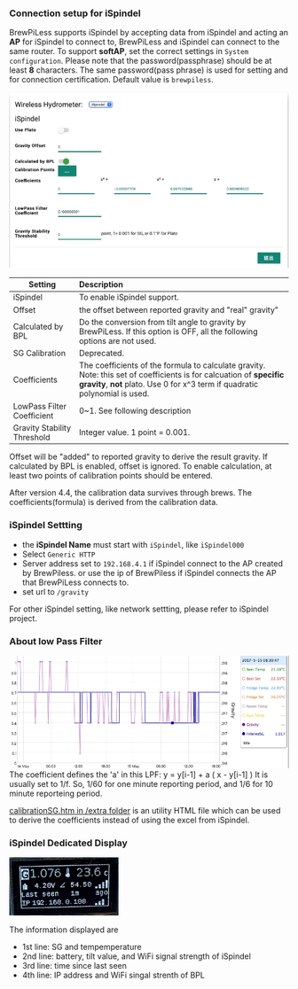 ### Connection setup for iSpindel

BrewPiLess supports iSpindel by accepting data from iSpindel and acting an **AP** for iSpindel to connect to, BrewPiLess and iSpindel can connect to the same router. 
To support **softAP**, set the correct settings in `System configuration`. Please note that the password(passphrase) should be at least **8** characters. The same password(pass phrase) is used for setting and for connection certification. Default value is `brewpiless`.

![iSpindel Setup](image/ispindel_setup.jpg)

| Setting   | Description       |
| -------------- |:---------------------------------|
| iSpindel         | To enable iSpindel support.   	   |
| Offset          | the offset between reported gravity and "real" gravity" |
| Calculated by BPL | Do the conversion from tilt angle to gravity by BrewPiLess. If this option is OFF, all the following options are not used. |
| SG Calibration   |  Deprecated. |
| Coefficients | The coefficients of the formula to calculate gravity. Note: this set of coefficients is for calcuation of **specific gravity**, **not** plato. Use 0 for x^3 term if quadratic polynomial is used.|
| LowPass Filter Coefficient | 0~1. See following description|
| Gravity Stability Threshold | Integer value. 1 point = 0.001.  |

Offset will be "added" to reported gravity to derive the result gravity. If calculated by BPL is enabled, offset is ignored. To enable calculation, at least two points of calibration points should be entered. 

After version 4.4, the calibration data survives through brews. The coefficients(formula) is derived from the calibration data.

### iSpindel Settting
 * the **iSpindel Name** must start with `iSpindel`, like `iSpindel000` 
 * Select `Generic HTTP`
 * Server address set to `192.168.4.1` if iSpindel connect to the AP created by BrewPiless. or use the ip of BrewPiless if iSpindel connects the AP that BrewPiLess connects to.
 * set url to `/gravity`

For other iSpindel setting, like network settting, please refer to iSpindel project.

### About low Pass Filter
![Low Pass Filter](image/lowpassfilter.jpg)
The coefficient defines the 'a' in this LPF:
y = y[i-1] + a ( x - y[i-1] )
It is usually set to 1/f. So, 1/60 for one minute reporting period, and 1/6 for 10 minute reporteing period.


[calibrationSG.htm in /extra folder](extra/calibrationSG.htm) is an utility HTML file which can be used to derive the coefficients instead of using the excel from iSpindel.

### iSpindel Dedicated Display

![iSpindel dedicated display](image/oled_ispindel.jpg)

The information displayed are
 * 1st line: SG and tempemperature
 * 2nd line: battery, tilt value, and WiFi signal strength of iSpindel
 * 3rd line: time since last seen
 * 4th line: IP address and WiFi singal strenth of BPL